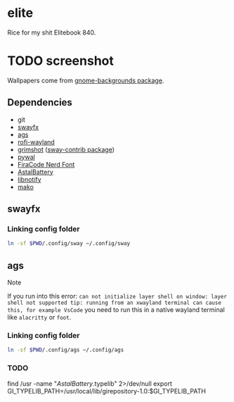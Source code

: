 # elite

Rice for my shit Elitebook 840.

# TODO screenshot

Wallpapers come from [gnome-backgrounds package](https://zebreus.github.io/all-gnome-backgrounds/wallpaper/70140479abcf51913eca764c686068c2e643a685).

## Dependencies

- git
- [swayfx](https://github.com/WillPower3309/swayfx)
- [ags](https://github.com/Aylur/ags)
- [rofi-wayland](https://github.com/davatorium/rofi)
- [grimshot](https://sr.ht/~emersion/grim/) ([sway-contrib package](https://github.com/OctopusET/sway-contrib))
- [pywal](https://github.com/dylanaraps/pywal)
- [FiraCode Nerd Font](https://www.nerdfonts.com)
- [AstalBattery](https://aylur.github.io/astal/guide/libraries/battery)
- [libnotify](https://gitlab.gnome.org/GNOME/libnotify)
- [mako](https://github.com/emersion/mako)

## swayfx

### Linking config folder

```bash
ln -sf $PWD/.config/sway ~/.config/sway
```

## ags

> [!NOTE]
> If you run into this error: `can not initialize layer shell on window: layer shell not supported
tip: running from an xwayland terminal can cause this, for example VsCode` you need to run this in a native wayland terminal like `alacritty` or `foot`.

### Linking config folder

```bash
ln -sf $PWD/.config/ags ~/.config/ags
```

### TODO

find /usr -name "*AstalBattery*.typelib" 2>/dev/null
export GI_TYPELIB_PATH=/usr/local/lib/girepository-1.0:$GI_TYPELIB_PATH